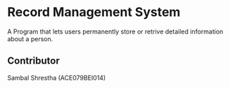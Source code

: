 # Record Management System

A Program that lets users permanently store or retrive detailed information about a person.

## Contributor
Sambal Shrestha (ACE079BEI014)
